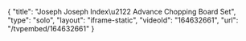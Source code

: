 {
    "title": "Joseph Joseph Index\u2122 Advance Chopping Board Set",
    "type": "solo",
    "layout": "iframe-static",
    "videoId": "164632661",
    "url": "\/tvpembed\/164632661"
}